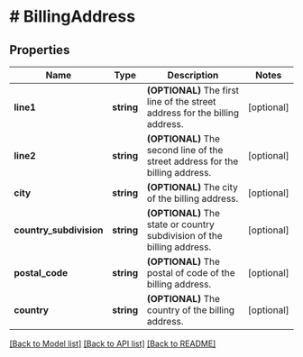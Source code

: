 # # BillingAddress

## Properties

Name | Type | Description | Notes
------------ | ------------- | ------------- | -------------
**line1** | **string** | **(OPTIONAL)** The first line of the street address for the billing address. | [optional]
**line2** | **string** | **(OPTIONAL)** The second line of the street address for the billing address. | [optional]
**city** | **string** | **(OPTIONAL)** The city of the billing address. | [optional]
**country_subdivision** | **string** | **(OPTIONAL)** The state or country subdivision of the billing address. | [optional]
**postal_code** | **string** | **(OPTIONAL)** The postal of code of the billing address. | [optional]
**country** | **string** | **(OPTIONAL)** The country of the billing address. | [optional]

[[Back to Model list]](../../README.md#models) [[Back to API list]](../../README.md#endpoints) [[Back to README]](../../README.md)
